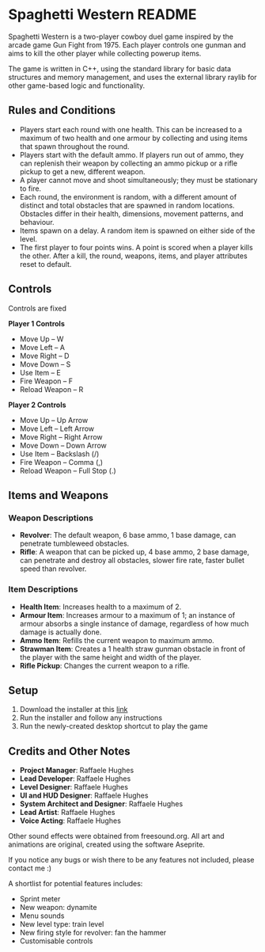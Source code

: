 # Spaghetti Western README

Spaghetti Western is a two-player cowboy duel game inspired by the arcade game Gun Fight from 1975. Each player controls one gunman and aims to kill the other player while collecting powerup items.

The game is written in C++, using the standard library for basic data structures and memory management, and uses the external library raylib for other game-based logic and functionality.

## Rules and Conditions

- Players start each round with one health. This can be increased to a maximum of two health and one armour by collecting and using items that spawn throughout the round.
- Players start with the default ammo. If players run out of ammo, they can replenish their weapon by collecting an ammo pickup or a rifle pickup to get a new, different weapon.
- A player cannot move and shoot simultaneously; they must be stationary to fire.
- Each round, the environment is random, with a different amount of distinct and total obstacles that are spawned in random locations. Obstacles differ in their health, dimensions, movement patterns, and behaviour.
- Items spawn on a delay. A random item is spawned on either side of the level.
- The first player to four points wins. A point is scored when a player kills the other. After a kill, the round, weapons, items, and player attributes reset to default.

## Controls

Controls are fixed

**Player 1 Controls**
- Move Up – W
- Move Left – A
- Move Right – D
- Move Down – S
- Use Item – E
- Fire Weapon – F
- Reload Weapon – R

**Player 2 Controls**
- Move Up – Up Arrow
- Move Left – Left Arrow
- Move Right – Right Arrow
- Move Down – Down Arrow
- Use Item – Backslash (/)
- Fire Weapon – Comma (,)
- Reload Weapon – Full Stop (.)

## Items and Weapons

### Weapon Descriptions
- **Revolver**: The default weapon, 6 base ammo, 1 base damage, can penetrate tumbleweed obstacles.
- **Rifle**: A weapon that can be picked up, 4 base ammo, 2 base damage, can penetrate and destroy all obstacles, slower fire rate, faster bullet speed than revolver.

### Item Descriptions
- **Health Item**: Increases health to a maximum of 2.
- **Armour Item**: Increases armour to a maximum of 1; an instance of armour absorbs a single instance of damage, regardless of how much damage is actually done.
- **Ammo Item**: Refills the current weapon to maximum ammo.
- **Strawman Item**: Creates a 1 health straw gunman obstacle in front of the player with the same height and width of the player.
- **Rifle Pickup**: Changes the current weapon to a rifle.

## Setup
1. Download the installer at this [link](https://www.dropbox.com/scl/fi/t7q6d92vxul1nvwd3m27u/spaghett-western.msi?rlkey=x5p0v413nafdsb6mz2fz2j3p8&st=2sks4fvc&dl=0)
2. Run the installer and follow any instructions
3. Run the newly-created desktop shortcut to play the game
## Credits and Other Notes

- **Project Manager**: Raffaele Hughes
- **Lead Developer**: Raffaele Hughes
- **Level Designer**: Raffaele Hughes
- **UI and HUD Designer**: Raffaele Hughes
- **System Architect and Designer**: Raffaele Hughes
- **Lead Artist**: Raffaele Hughes
- **Voice Acting**: Raffaele Hughes

Other sound effects were obtained from freesound.org. All art and animations are original, created using the software Aseprite.

If you notice any bugs or wish there to be any features not included, please contact me :)

A shortlist for potential features includes:
- Sprint meter
- New weapon: dynamite
- Menu sounds
- New level type: train level
- New firing style for revolver: fan the hammer
- Customisable controls
